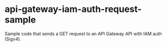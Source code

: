 # api-gateway-iam-auth-request-sample
Sample code that sends a GET request to an API Gateway API with IAM auth (Sigv4).
